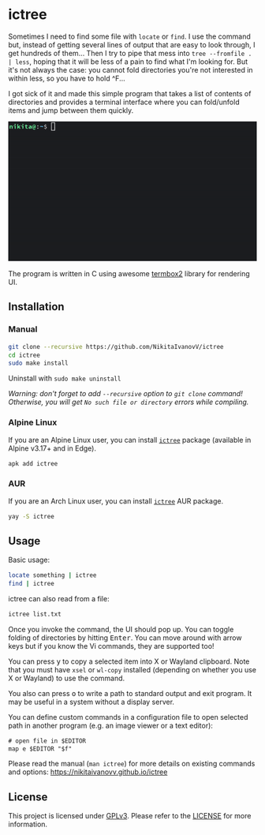 # ictree

Sometimes I need to find some file with `locate` or `find`.
I use the command but, instead of getting several lines of output that are easy to look through, I get hundreds of them...
Then I try to pipe that mess into `tree --fromfile . | less`, hoping that it will be less of a pain to find what I'm looking for. But it's not always the case: you cannot fold directories you're not interested in within less, so you have to hold ^F...

I got sick of it and made this simple program that takes a list of contents of directories and provides a terminal interface where you can fold/unfold items and jump between them quickly.

![showcase](doc/images/showcase.gif)

The program is written in C using awesome [termbox2](https://github.com/termbox/termbox2) library for rendering UI.

## Installation

### Manual

```sh
git clone --recursive https://github.com/NikitaIvanovV/ictree
cd ictree
sudo make install
```

Uninstall with `sudo make uninstall`

*Warning: don't forget to add `--recursive` option to `git clone` command!
Otherwise, you will get `No such file or directory` errors while compiling.*

### Alpine Linux

If you are an Alpine Linux user, you can install [`ictree`](https://pkgs.alpinelinux.org/packages?name=ictree) package (available in Alpine v3.17+ and in Edge).

```sh
apk add ictree
```

### AUR

If you are an Arch Linux user, you can install [`ictree`](https://aur.archlinux.org/packages/ictree/) AUR package.

```sh
yay -S ictree
```

## Usage

Basic usage:

```sh
locate something | ictree
find | ictree
```

ictree can also read from a file:

```sh
ictree list.txt
```

Once you invoke the command, the UI should pop up.
You can toggle folding of directories by hitting <kbd>Enter</kbd>.
You can move around with arrow keys but if you know the Vi commands, they are supported too!

You can press <kbd>y</kbd> to copy a selected item into X or Wayland clipboard.
Note that you must have `xsel` or `wl-copy` installed (depending on whether you use X or Wayland) to use the command.

You also can press <kbd>o</kbd> to write a path to standard output and exit program.
It may be useful in a system without a display server.

You can define custom commands in a configuration file to open selected path in another program (e.g. an image viewer or a text editor):

```
# open file in $EDITOR
map e $EDITOR "$f"
```

Please read the manual (`man ictree`) for more details on existing commands and options:
https://nikitaivanovv.github.io/ictree

## License

This project is licensed under [GPLv3](https://www.gnu.org/licenses/).
Please refer to the [LICENSE](LICENSE) for more information.
